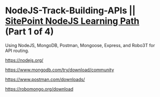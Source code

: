 # NodeJS-Track-Building-APIs || <a href="https://www.sitepoint.com/premium/paths/learn-node-js">SitePoint NodeJS Learning Path</a> (Part 1 of 4)
Using NodeJS, MongoDB, Postman, Mongoose, Express, and Robo3T for API routing.

https://nodejs.org/

https://www.mongodb.com/try/download/community

https://www.postman.com/downloads/

https://robomongo.org/download
